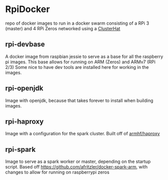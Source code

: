 # RpiDocker
repo of docker images to run in a docker swarm consisting of a RPi 3 (master) and 4 RPi Zeros networked using a [ClusterHat](https://clusterhat.com/)

## rpi-devbase
A docker image from raspbian jessie to serve as a base for all the raspberry pi images.  This base allows for running on ARM (Zeros) and ARMv7 (RPi 2/3)
Some nice to have dev tools are installed here for working in the images.

## rpi-openjdk
Image with openjdk, because that takes forever to install when building images.

## rpi-haproxy
Image with a configuration for the spark cluster.  Built off of [armhf/haproxy](https://hub.docker.com/r/armhf/haproxy/)

## rpi-spark
Image to serve as a spark worker or master, depending on the startup script.  Based off https://github.com/afritzler/docker-spark-arm, with changes to allow for running on raspberrypi zeros
